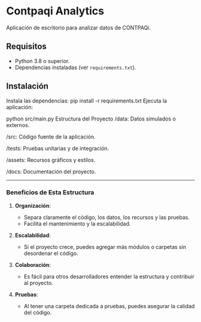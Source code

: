 # Contpaqi Analytics

Aplicación de escritorio para analizar datos de CONTPAQi.

## Requisitos

- Python 3.8 o superior.
- Dependencias instaladas (ver `requirements.txt`).

## Instalación

Instala las dependencias:
pip install -r requirements.txt
Ejecuta la aplicación:

python src/main.py
Estructura del Proyecto
/data: Datos simulados o externos.

/src: Código fuente de la aplicación.

/tests: Pruebas unitarias y de integración.

/assets: Recursos gráficos y estilos.

/docs: Documentación del proyecto.



---

### Beneficios de Esta Estructura

1. **Organización**:
   - Separa claramente el código, los datos, los recursos y las pruebas.
   - Facilita el mantenimiento y la escalabilidad.

2. **Escalabilidad**:
   - Si el proyecto crece, puedes agregar más módulos o carpetas sin desordenar el código.

3. **Colaboración**:
   - Es fácil para otros desarrolladores entender la estructura y contribuir al proyecto.

4. **Pruebas**:
   - Al tener una carpeta dedicada a pruebas, puedes asegurar la calidad del código.